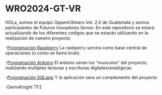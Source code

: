 # WRO2024-GT-VR

HOLa, somos el equipo Oppenh3imers Vol. 2.0 de Guatemala y somos participantes de Futuros Inovadores Senior. En este repositorio se estará actualizando de los diferentes codigos que se estarán utilizando en la realización de nuestro proyecto.

-[Programación Raspberry](https://github.com/CharlieDGM/WRO2024-GT-VR/tree/main/Raspberry) La rasbperry servira como base central de operaciones (o como se llame bruh).

-[Programación Arduino](https://github.com/CharlieDGM/WRO2024-GT-VR/tree/main/Arduino) El arduino seran los "musculos" del proyecto, realizando multiples lecturas y escrituras digitales/analógicas.

-[Programación SQLapp](https://github.com/CharlieDGM/WRO2024-GT-VR/tree/main/AppAndroid/appMaster) Y la aplicación sera un complemento del proyecto

-DemoKnight TF2
